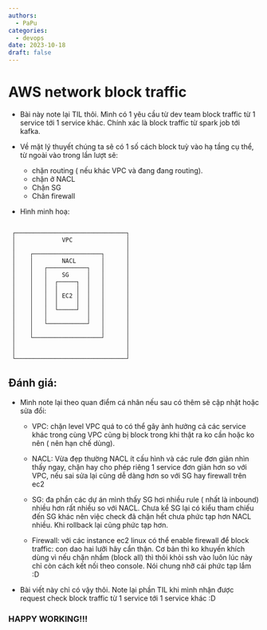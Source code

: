 ```yaml
---
authors:
  - PaPu
categories:
  - devops
date: 2023-10-18
draft: false
---
```


# AWS network block traffic

- Bài này note lại TIL thôi. Mình có 1 yêu cầu từ dev team block traffic từ 1 service tới 1 service khác. Chính xác là block traffic từ spark job tới kafka.

<!-- more -->

- Về mặt lý thuyết chúng ta sẽ có 1 số cách block tuỳ vào hạ tầng cụ thể, từ ngoài vào trong lần lượt sẽ:

  - chặn routing ( nếu khác VPC và đang đang routing).
  - chặn ở NACL
  - Chặn SG
  - Chăn firewall

- Hình minh hoạ:

```linenums="1"

 ┌───────────────────────────────┐
 │             VPC               │
 │                               │
 │    ┌───────────────────┐      │
 │    │        NACL       │      │
 │    │   ┌───────────┐   │      │
 │    │   │    SG     │   │      │
 │    │   │  ┌─────┐  │   │      │
 │    │   │  │     │  │   │      │
 │    │   │  │ EC2 │  │   │      │
 │    │   │  │     │  │   │      │
 │    │   │  └─────┘  │   │      │
 │    │   │           │   │      │
 │    │   └───────────┘   │      │
 │    │                   │      │
 │    └───────────────────┘      │
 │                               │
 │                               │
 └───────────────────────────────┘

```

## Đánh giá:

- Mình note lại theo quan điểm cá nhân nếu sau có thêm sẽ cập nhật hoặc sửa đổi:

  - VPC: chặn level VPC quá to có thể gây ảnh hưởng cả các service khác trong cùng VPC cũng bị block trong khi thật ra ko cần hoặc ko nên ( nên hạn chế dùng).

  - NACL: Vừa đẹp thường NACL ít cấu hình và các rule đơn giản nhìn thấy ngay, chặn hay cho phép riêng 1 service đơn giản hơn so với VPC, nếu sai sửa lại cũng dễ dàng hơn so với SG hay firewall trên ec2

  - SG: đa phần các dự án mình thấy SG hơi nhiều rule ( nhất là inbound) nhiều hơn rất nhiều so với NACL. Chưa kể SG lại có kiểu tham chiếu đến SG khác nên việc check đã chặn hết chưa phức tạp hơn NACL nhiều. Khi rollback lại cũng phức tạp hơn.

  - Firewall: với các instance ec2 linux có thể enable firewall để block traffic: con dao hai lưỡi hãy cẩn thận. Cơ bản thì ko khuyến khích dùng vì nếu chặn nhầm (block all) thì thôi khỏi ssh vào luôn lúc này chỉ còn cách kết nối theo console. Nói chung nhỡ cái phức tạp lắm :D

- Bài viết này chỉ có vậy thôi. Note lại phần TIL khi mình nhận được request check block traffic từ 1 service tới 1 service khác :D

### HAPPY WORKING!!!
